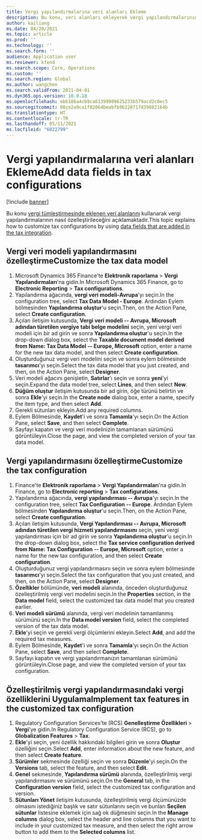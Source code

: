 ```yaml
---
title: Vergi yapılandırmalarına veri alanları Ekleme
description: Bu konu, veri alanları ekleyerek vergi yapılandırmalarının nasıl özelleştirileceğini açıklamaktadır.
author: kailiang
ms.date: 04/20/2021
ms.topic: article
ms.prod: ''
ms.technology: ''
ms.search.form: ''
audience: Application user
ms.reviewer: kfend
ms.search.scope: Core, Operations
ms.custom: ''
ms.search.region: Global
ms.author: wangchen
ms.search.validFrom: 2021-04-01
ms.dyn365.ops.version: 10.0.18
ms.openlocfilehash: ebb186a4cb9ca61399909625233b579acd2c0ec5
ms.sourcegitcommit: 08ce2a9ca1f02064beabfb9b228717d39882164b
ms.translationtype: HT
ms.contentlocale: tr-TR
ms.lasthandoff: 05/11/2021
ms.locfileid: "6022799"
---
```

# <a name="add-data-fields-in-tax-configurations"></a><span data-ttu-id="a613a-103">Vergi yapılandırmalarına veri alanları Ekleme</span><span class="sxs-lookup"><span data-stu-id="a613a-103">Add data fields in tax configurations</span></span>

[!include [banner](../includes/banner.md)]

<span data-ttu-id="a613a-104">Bu konu [vergi tümleştirmesinde eklenen veri alanlarını](tax-service-add-data-fields-tax-integration-by-extension.md) kullanarak vergi yapılandırmalarının nasıl özelleştirileceğini açıklamaktadır.</span><span class="sxs-lookup"><span data-stu-id="a613a-104">This topic explains how to customize tax configurations by using [data fields that are added in the tax integration](tax-service-add-data-fields-tax-integration-by-extension.md).</span></span>

## <a name="customize-the-tax-data-model"></a><span data-ttu-id="a613a-105">Vergi veri modeli yapılandırmasını özelleştirme</span><span class="sxs-lookup"><span data-stu-id="a613a-105">Customize the tax data model</span></span>

1. <span data-ttu-id="a613a-106">Microsoft Dynamics 365 Finance'te **Elektronik raporlama** \> **Vergi Yapılandırmaları**'na gidin.</span><span class="sxs-lookup"><span data-stu-id="a613a-106">In Microsoft Dynamics 365 Finance, go to **Electronic Reporting** \> **Tax configurations**.</span></span>
2. <span data-ttu-id="a613a-107">Yapılandırma ağacında, **vergi veri modeli-Avrupa**'yı seçin.</span><span class="sxs-lookup"><span data-stu-id="a613a-107">In the configuration tree, select **Tax Data Model - Europe**.</span></span> <span data-ttu-id="a613a-108">Ardından Eylem bölmesinden **Yapılandırma oluştur**'u seçin.</span><span class="sxs-lookup"><span data-stu-id="a613a-108">Then, on the Action Pane, select **Create configuration**.</span></span>
3. <span data-ttu-id="a613a-109">Açılan iletişim kutusunda, **Vergi veri modeli -- Avrupa, Microsoft adından türetilen vergiye tabi belge modelini** seçin, yeni vergi veri modeli için bir ad girin ve sonra **Yapılandırma oluştur**'u seçin.</span><span class="sxs-lookup"><span data-stu-id="a613a-109">In the drop-down dialog box, select the **Taxable document model derived from Name: Tax Data Model -- Europe, Microsoft** option, enter a name for the new tax data model, and then select **Create configuration**.</span></span>
4. <span data-ttu-id="a613a-110">Oluşturduğunuz vergi veri modelini seçin ve sonra eylem bölmesinde **tasarımcı**'yı seçin.</span><span class="sxs-lookup"><span data-stu-id="a613a-110">Select the tax data model that you just created, and then, on the Action Pane, select **Designer**.</span></span>
5. <span data-ttu-id="a613a-111">Veri modeli ağacını genişletin, **Satırlar**'ı seçin ve sonra **yeni**'yi seçin.</span><span class="sxs-lookup"><span data-stu-id="a613a-111">Expand the data model tree, select **Lines**, and then select **New**.</span></span>
6. <span data-ttu-id="a613a-112">**Düğüm oluştur** iletişim kutusunda bir ad girin, öğe türünü belirtin ve sonra **Ekle**'yi seçin.</span><span class="sxs-lookup"><span data-stu-id="a613a-112">In the **Create node** dialog box, enter a name, specify the item type, and then select **Add**.</span></span>
7. <span data-ttu-id="a613a-113">Gerekli sütunları ekleyin.</span><span class="sxs-lookup"><span data-stu-id="a613a-113">Add any required columns.</span></span>
8. <span data-ttu-id="a613a-114">Eylem Bölmesinde, **Kaydet**'i ve sonra **Tamamla**'yı seçin.</span><span class="sxs-lookup"><span data-stu-id="a613a-114">On the Action Pane, select **Save**, and then select **Complete**.</span></span>
9. <span data-ttu-id="a613a-115">Sayfayı kapatın ve vergi veri modelinizin tamamlanan sürümünü görüntüleyin.</span><span class="sxs-lookup"><span data-stu-id="a613a-115">Close the page, and view the completed version of your tax data model.</span></span>

## <a name="customize-the-tax-configuration"></a><span data-ttu-id="a613a-116">Vergi yapılandırmasını özelleştirme</span><span class="sxs-lookup"><span data-stu-id="a613a-116">Customize the tax configuration</span></span>

1. <span data-ttu-id="a613a-117">Finance'te **Elektronik raporlama** \> **Vergi Yapılandırmaları**'na gidin.</span><span class="sxs-lookup"><span data-stu-id="a613a-117">In Finance, go to **Electronic reporting** \> **Tax configurations**.</span></span>
2. <span data-ttu-id="a613a-118">Yapılandırma ağacında, **vergi yapılandırması -- Avrupa**'yı seçin.</span><span class="sxs-lookup"><span data-stu-id="a613a-118">In the configuration tree, select **Tax Configuration -- Europe**.</span></span> <span data-ttu-id="a613a-119">Ardından Eylem bölmesinden **Yapılandırma oluştur**'u seçin.</span><span class="sxs-lookup"><span data-stu-id="a613a-119">Then, on the Action Pane, select **Create configuration**.</span></span>
3. <span data-ttu-id="a613a-120">Açılan iletişim kutusunda, **Vergi Yapılandırması -- Avrupa, Microsoft adından türetilen vergi hizmeti yapılandırmasını** seçin, yeni vergi yapılandırması için bir ad girin ve sonra **Yapılandırma oluştur**'u seçin.</span><span class="sxs-lookup"><span data-stu-id="a613a-120">In the drop-down dialog box, select the **Tax service configuration derived from Name: Tax Configuration -- Europe, Microsoft** option, enter a name for the new tax configuration, and then select **Create configuration**.</span></span>
4. <span data-ttu-id="a613a-121">Oluşturduğunuz vergi yapılandırmasını seçin ve sonra eylem bölmesinde **tasarımcı**'yı seçin.</span><span class="sxs-lookup"><span data-stu-id="a613a-121">Select the tax configuration that you just created, and then, on the Action Pane, select **Designer**.</span></span>
5. <span data-ttu-id="a613a-122">**Özellikler** bölümünde, **veri modeli** alanında, önceden oluşturduğunuz özelleştirilmiş vergi veri modelini seçin.</span><span class="sxs-lookup"><span data-stu-id="a613a-122">In the **Properties** section, in the **Data model** field, select the customized tax data model that you created earlier.</span></span>
6. <span data-ttu-id="a613a-123">**Veri modeli sürümü** alanında, vergi veri modelinin tamamlanmış sürümünü seçin.</span><span class="sxs-lookup"><span data-stu-id="a613a-123">In the **Data model version** field, select the completed version of the tax data model.</span></span>
7. <span data-ttu-id="a613a-124">**Ekle**'yi seçin ve gerekli vergi ölçümlerini ekleyin.</span><span class="sxs-lookup"><span data-stu-id="a613a-124">Select **Add**, and add the required tax measures.</span></span>
8. <span data-ttu-id="a613a-125">Eylem Bölmesinde, **Kaydet**'i ve sonra **Tamamla**'yı seçin.</span><span class="sxs-lookup"><span data-stu-id="a613a-125">On the Action Pane, select **Save**, and then select **Complete**.</span></span>
9. <span data-ttu-id="a613a-126">Sayfayı kapatın ve vergi yapılandırmanızın tamamlanan sürümünü görüntüleyin.</span><span class="sxs-lookup"><span data-stu-id="a613a-126">Close page, and view the completed version of your tax configuration.</span></span>

## <a name="implement-tax-features-in-the-customized-tax-configuration"></a><span data-ttu-id="a613a-127">Özelleştirilmiş vergi yapılandırmasındaki vergi özelliklerini Uygulama</span><span class="sxs-lookup"><span data-stu-id="a613a-127">Implement tax features in the customized tax configuration</span></span>

1. <span data-ttu-id="a613a-128">Regulatory Configuration Services'te (RCS) **Genelleştirme Özellikleri** \> **Vergi**'ye gidin.</span><span class="sxs-lookup"><span data-stu-id="a613a-128">In Regulatory Configuration Service (RCS), go to **Globalization Features** \> **Tax**.</span></span>
2. <span data-ttu-id="a613a-129">**Ekle**'yi seçin, yeni özellik hakkındaki bilgileri girin ve sonra **Oluştur** özelliğini seçin.</span><span class="sxs-lookup"><span data-stu-id="a613a-129">Select **Add**, enter information about the new feature, and then select **Create feature**.</span></span>
3. <span data-ttu-id="a613a-130">**Sürümler** sekmesinde özelliği seçin ve sonra **Düzenle**'yi seçin.</span><span class="sxs-lookup"><span data-stu-id="a613a-130">On the **Versions** tab, select the feature, and then select **Edit**.</span></span>
4. <span data-ttu-id="a613a-131">**Genel** sekmesinde, **Yapılandırma sürümü** alanında, özelleştirilmiş vergi yapılandırmasını ve sürümünü seçin.</span><span class="sxs-lookup"><span data-stu-id="a613a-131">On the **General** tab, in the **Configuration version** field, select the customized tax configuration and version.</span></span>
5. <span data-ttu-id="a613a-132">**Sütunları Yönet** iletişim kutusunda, özelleştirilmiş vergi ölçümünüzde olmasını istediğiniz başlık ve satır sütunlarını seçin ve bunları **Seçilen sütunlar** listesine eklemek için sağ ok düğmesini seçin.</span><span class="sxs-lookup"><span data-stu-id="a613a-132">In the **Manage columns** dialog box, select the header and line columns that you want to include in your customized tax measure, and then select the right arrow button to add them to the **Selected columns** list.</span></span>
